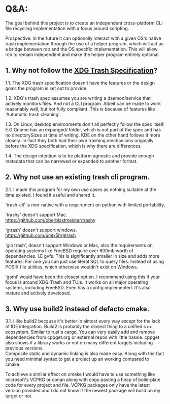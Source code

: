 # Q&A:
The goal behind this project is to create an independent cross-platform CLI file recycling implementation with a focus around scripting. 

Prospective: In the future it can optionally interact with a given OS's native trash implementation through the use of a helper program,
which will act as a bridge between rcb and the OS specific implementation. 
This will allow rcb to remain independent and make the helper program entirely optional.

## 1. Why not follow the [XDG Trash Specification](https://specifications.freedesktop.org/trash-spec/latest/)?

1.1. The XDG trash specification doesn't have the features or the design goals the program is set out to provide.

1.2. XDG's trash spec assumes you are writing a daemon/service that actively monitors files. 
And not a CLI program. Albeit can be made to work reasonably well, but not fully compliant. This is because of features like 'Automatic trash cleaning'.

1.3. On Linux, desktop environments don't all perfectly follow the spec itself. 
E.G Gnome has an expunged/ folder, which is not part of the spec and has no directorySizes at time of writing. 
KDE on the other hand follows it more closely. In-fact they both had their own trashing mechanisms originally before the XDG specification, which is why there are differences.

1.4. The design intention is to be platform agnostic and provide enough metadata that can be narrowed or expanded to another format.

## 2. Why not use an existing trash cli program.
2.1. I made this program for my own use cases as nothing suitable at the time existed. I found it useful and shared it.

'trash-cli' is non-native with a requirement on python with limited portability. 

'trashy' doesn't support Mac. \
https://github.com/oberblastmeister/trashy

'gtrash' doesn't support windows. \
https://github.com/umlx5h/gtrash

'gio trash', doesn't support Windows or Mac, also the requirements on operating systems like FreeBSD require over 600mb worth of dependencies. I.E gvfs. This is significantly smaller in size and adds more features. For one you can just use literal SQL to query files. Instead of using POSIX file utilities, which otherwise wouldn't exist on Windows.

'gomi' would have been the closest option. I recommend using this if your focus is around XDG-Trash and TUIs. It works on all major operating systems, including FreeBSD. Even has a config implemented. It's also mature and actively developed.

## 3. Why use build2 instead of defacto cmake. 
3.1. I like build2 because it's better in almost every way except for the lack of IDE integration.
Build2 is probably the closest thing to a unified c++ ecosystem. Similar to rust's cargo.
You can very easily add and remove dependencies from cppget.org or external repos with little hassle. 
cppget also shows if a library works or not on many different targets including previous versions.  
Composite static and dynamic linking is also made easy.
Along with the fact you need minimal syntax to get a project up an working compared to cmake.

To achieve a similar effect on cmake I would have to use something like microsoft's VCPKG or conan
along with copy pasting a heap of boilerplate code for every project and file. 
VCPKG packages only have the latest version provided and I do not know if the newest package will build on my target or not.
